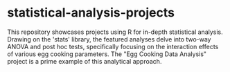 # statistical-analysis-projects
This repository showcases projects using R for in-depth statistical analysis. Drawing on the 'stats' library, the featured analyses delve into two-way ANOVA and post hoc tests, specifically focusing on the interaction effects of various egg cooking parameters. The "Egg Cooking Data Analysis" project is a prime example of this analytical approach.